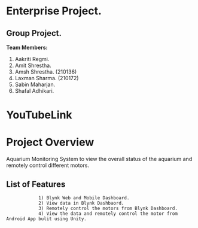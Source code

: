 
# Enterprise Project.

## Group Project.

**Team Members:**

1. Aakriti Regmi.
2. Amit Shrestha.
3. Amsh Shrestha. (210136)
4. Laxman Sharma. (210172)
5. Sabin Maharjan.
6. Shafal Adhikari.

# YouTubeLink

# Project Overview

Aquarium Monitoring System to view the overall status of the aquarium and remotely control different motors.

## List of Features

                1) Blynk Web and Mobile Dashboard.
                2) View data in Blynk Dashbaord.
                3) Remotely control the motors from Blynk Dashboard.
                4) View the data and remotely control the motor from Android App bulit using Unity.
